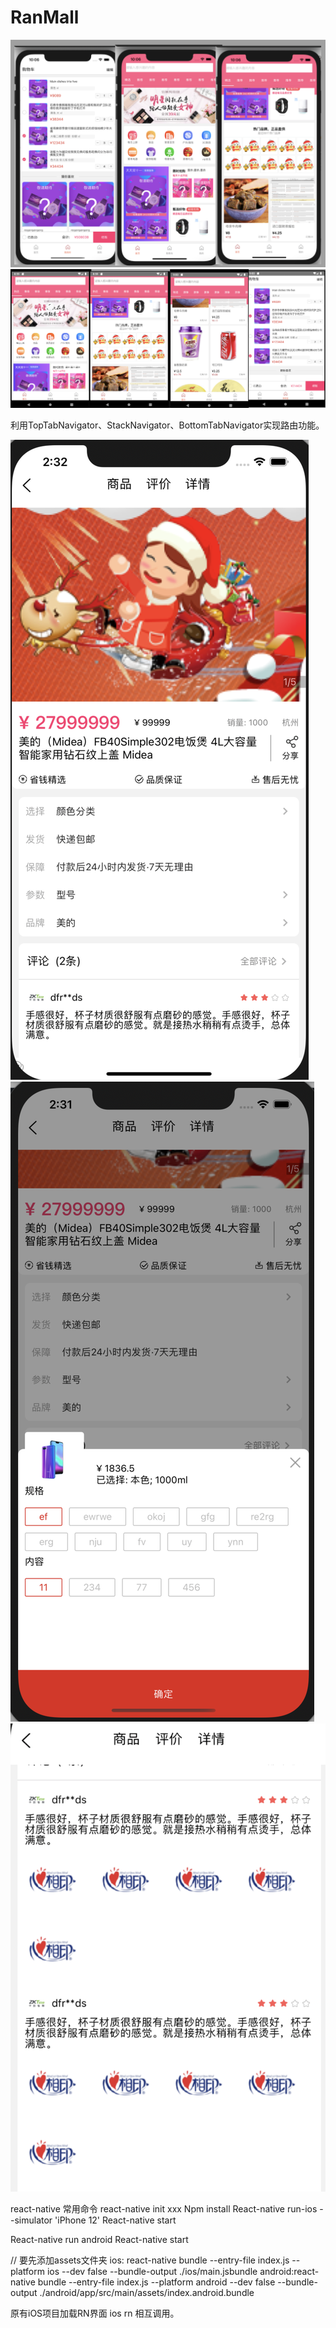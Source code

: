# RanMall
![主页和购物车](https://github.com/MysteryRan/RanMall/blob/master/home.png "界面")
![主页和购物车](https://github.com/MysteryRan/RanMall/blob/master/android_home.png "界面")

利用TopTabNavigator、StackNavigator、BottomTabNavigator实现路由功能。

![详情](https://github.com/MysteryRan/RanMall/blob/master/detial.png "界面")
![规格选择](https://github.com/MysteryRan/RanMall/blob/master/alert.png "界面")
![评论](https://github.com/MysteryRan/RanMall/blob/master/comment.png "界面")

react-native 常用命令
react-native init xxx
Npm install
React-native run-ios --simulator 'iPhone 12'
React-native start

React-native run android
React-native start

// 要先添加assets文件夹
ios: react-native bundle --entry-file index.js --platform ios --dev false --bundle-output  ./ios/main.jsbundle
android:react-native bundle --entry-file index.js --platform android --dev false --bundle-output  ./android/app/src/main/assets/index.android.bundle


原有iOS项目加载RN界面  ios rn 相互调用。 
